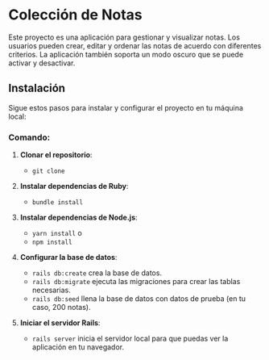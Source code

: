 # Colección de Notas

Este proyecto es una aplicación para gestionar y visualizar notas. Los usuarios pueden crear, editar y ordenar las notas de acuerdo con diferentes criterios. La aplicación también soporta un modo oscuro que se puede activar y desactivar.

## Instalación

Sigue estos pasos para instalar y configurar el proyecto en tu máquina local:

### Comando:

1. **Clonar el repositorio**:
   - `git clone` 
   
2. **Instalar dependencias de Ruby**:
   - `bundle install` 

3. **Instalar dependencias de Node.js**:
   - `yarn install` 
     o
   - `npm install` 

4. **Configurar la base de datos**:
   - `rails db:create` crea la base de datos.
   - `rails db:migrate` ejecuta las migraciones para crear las tablas necesarias.
   - `rails db:seed` llena la base de datos con datos de prueba (en tu caso, 200 notas).

5. **Iniciar el servidor Rails**:
   - `rails server` inicia el servidor local para que puedas ver la aplicación en tu navegador.
